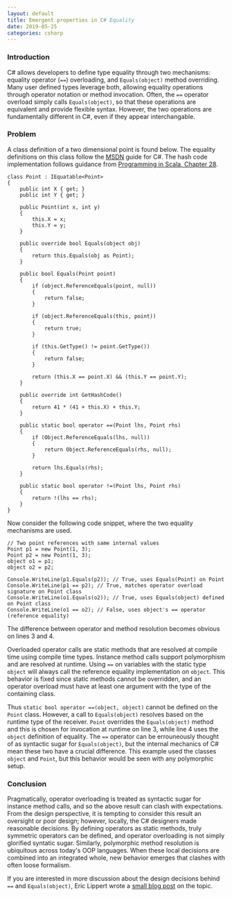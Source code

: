 ```yaml
---
layout: default
title: Emergent properties in C# Equality
date: 2019-05-25
categories: csharp
---
```


### Introduction

C# allows developers to define type equality through two mechanisms: equality operator (`==`) overloading, and `Equals(object)` method overriding. Many user defined types leverage both, allowing equality operations through operator notation or method invocation. Often, the `==` operator overload simply calls `Equals(object)`, so that these operations are equivalent and provide flexible syntax. However, the two operations are fundamentally different in C#, even if they appear interchangable.

### Problem

A class definition of a two dimensional point is found below. The equality definitions on this class follow the [MSDN](https://docs.microsoft.com/en-us/dotnet/csharp/programming-guide/statements-expressions-operators/how-to-define-value-equality-for-a-type) guide for C#. The hash code implementation follows guidance from [Programming in Scala, Chapter 28](https://www.artima.com/pins1ed/object-equality.html).

```
class Point : IEquatable<Point>
{
	public int X { get; }
	public int Y { get; }

	public Point(int x, int y)
	{
		this.X = x;
		this.Y = y;
	}

	public override bool Equals(object obj)
	{
		return this.Equals(obj as Point);
	}

	public bool Equals(Point point)
	{
		if (object.ReferenceEquals(point, null))
		{
			return false;
		}

		if (object.ReferenceEquals(this, point))
		{
			return true;
		}

		if (this.GetType() != point.GetType())
		{
			return false;
		}

		return (this.X == point.X) && (this.Y == point.Y);
	}

	public override int GetHashCode()
	{
		return 41 * (41 + this.X) + this.Y;
	}

	public static bool operator ==(Point lhs, Point rhs)
	{
		if (Object.ReferenceEquals(lhs, null))
		{
			return Object.ReferenceEquals(rhs, null);
		}

		return lhs.Equals(rhs);
	}

	public static bool operator !=(Point lhs, Point rhs)
	{
		return !(lhs == rhs);
	}
}
```

Now consider the following code snippet, where the two equality mechanisms are used.

```
// Two point references with same internal values
Point p1 = new Point(1, 3);
Point p2 = new Point(1, 3);
object o1 = p1;
object o2 = p2;

Console.WriteLine(p1.Equals(p2)); // True, uses Equals(Point) on Point
Console.WriteLine(p1 == p2); // True, matches operator overload signature on Point class
Console.WriteLine(o1.Equals(o2)); // True, uses Equals(object) defined on Point class
Console.WriteLine(o1 == o2); // False, uses object's == operator (reference equality)
```

The difference between operator and method resolution becomes obvious on lines 3 and 4.

Overloaded operator calls are static methods that are resolved at compile time using compile time types. Instance method calls support polymorphism and are resolved at runtime. Using `==` on variables with the static type `object` will always call the reference equality implementation on `object`. This behavior is fixed since static methods cannot be overridden, and an operator overload must have at least one argument with the type of the containing class.

Thus `static bool operator ==(object, object)` cannot be defined on the `Point` class. However, a call to `Equals(object)` resolves based on the runtime type of the receiver. `Point` overrides the `Equals(object)` method and this is chosen for invocation at runtime on line 3, while line 4 uses the `object` definition of equality. The `==` operator can be errouneously thought of as syntactic sugar for `Equals(object)`, but the internal mechanics of C# mean these two have a crucial difference. This example used the classes `object` and `Point`, but this behavior would be seen with any polymorphic setup.

### Conclusion

Pragmatically, operator overloading is treated as syntactic sugar for instance method calls, and so the above result can clash with expectations. From the design perspective, it is tempting to consider this result an oversight or poor design; however, locally, the C# designers made reasonable decisions. By defining operators as static methods, truly symmetric operators can be defined, and operator overloading is not simply glorified syntatic sugar. Similarly, polymorphic method resolution is ubiquitous across today's OOP languages. When these local decisions are combined into an integrated whole, new behavior emerges that clashes with often loose formalism.

If you are interested in more discussion about the design decisions behind `==` and `Equals(object)`, Eric Lippert wrote a [small blog post](https://blogs.msdn.microsoft.com/ericlippert/2009/04/09/double-your-dispatch-double-your-fun/) on the topic.

